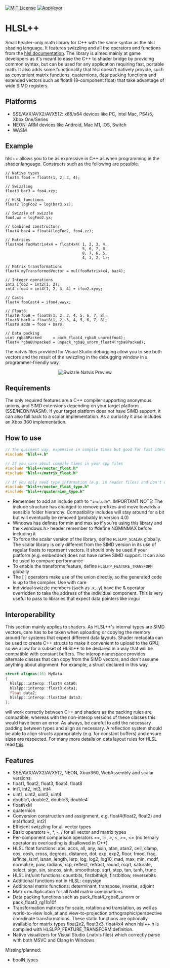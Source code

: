 [![MIT License](https://img.shields.io/badge/license-MIT-blue.svg)](LICENSE)
[![AppVeyor](https://ci.appveyor.com/api/projects/status/18dgjfa958f4xqkm/branch/master?svg=true)](https://ci.appveyor.com/project/redorav/hlslpp)

# HLSL++

Small header-only math library for C++ with the same syntax as the hlsl shading language. It features swizzling and all the operators and functions from the [hlsl documentation](https://docs.microsoft.com/en-us/windows/desktop/direct3dhlsl/dx-graphics-hlsl-reference). The library is aimed mainly at game developers as it's meant to ease the C++ to shader bridge by providing common syntax, but can be used for any application requiring fast, portable math. It also adds some functionality that hlsl doesn't natively provide, such as convenient matrix functions, quaternions, data packing functions and extended vectors such as float8 (8-component float) that take advantage of wide SIMD registers.

## Platforms

- SSE/AVX/AVX2/AVX512: x86/x64 devices like PC, Intel Mac, PS4/5, Xbox One/Series
- NEON: ARM devices like Android, Mac M1, iOS, Switch
- WASM

## Example

hlsl++ allows you to be as expressive in C++ as when programming in the shader language. Constructs such as the following are possible.

```hlsl
// Native types
float4 foo4 = float4(1, 2, 3, 4);

// Swizzling
float3 bar3 = foo4.xzy;

// HLSL functions
float2 logFoo2 = log(bar3.xz);

// Swizzle of swizzle
foo4.wx = logFoo2.yx;

// Combined constructors
float4 baz4 = float4(logFoo2, foo4.zz);

// Matrices
float4x4 fooMatrix4x4 = float4x4( 1, 2, 3, 4,
                                  5, 6, 7, 8,
                                  8, 7, 6, 5,
                                  4, 3, 2, 1);

// Matrix transformations
float4 myTransformedVector = mul(fooMatrix4x4, baz4);

// Integer operations
int2 ifoo2 = int2(1, 2);
int4 ifoo4 = int4(1, 2, 3, 4) + ifoo2.xyxy;

// Casts
float4 fooCast4 = ifoo4.wwyx;

// Float8
float8 foo8 = float8(1, 2, 3, 4, 5, 6, 7, 8);
float8 bar8 = float8(1, 2, 3, 4, 5, 6, 7, 8);
float8 add8 = foo8 + bar8;

// Data packing
uint rgba8Packed     = pack_float4_rgba8_unorm(foo4);
float4 rgba8Unpacked = unpack_rgba8_unorm_float4(rgba8Packed);
```

The natvis files provided for Visual Studio debugging allow you to see both vectors and the result of the swizzling in the debugging window in a programmer-friendly way.

<p align="center">
  <img align="center" src="/github/images/swizzle_natvis_preview.png?raw=true" alt="Swizzle Natvis Preview">
</p>

## Requirements

The only required features are a C++ compiler supporting anonymous unions, and SIMD extensions depending on your target platform (SSE/NEON/WASM). If your target platform does not have SIMD support, it can also fall back to a scalar implementation. As a curiosity it also includes an Xbox 360 implementation.

## How to use

```cpp
// The quickest way, expensive in compile times but good for fast iteration
#include "hlsl++.h"

// If you care about compile times in your cpp files
#include "hlsl++/vector_float.h"
#include "hlsl++/matrix_float.h"

// If you only need type information (e.g. in header files) and don't use any functions
#include "hlsl++/vector_float_type.h"
#include "hlsl++/quaternion_type.h"
```

* Remember to add an include path to ```"include"```. IMPORTANT NOTE: The include structure has changed to remove prefixes and move towards a sensible folder hierarchy. Compatibility includes will stay around for a bit but will eventually be removed (probably in version 4.0)
* Windows has defines for min and max so if you're using this library and the <windows.h> header remember to #define NOMINMAX before including it
* To force the scalar version of the library, define ```HLSLPP_SCALAR``` globally. The scalar library is only different from the SIMD version in its use of regular floats to represent vectors. It should only be used if your platform (e.g. embedded) does not have native SIMD support. It can also be used to compare performance
* To enable the transforms feature, define ```HLSLPP_FEATURE_TRANSFORM``` globally
* The [ ] operators make use of the union directly, so the generated code is up to the compiler. Use with care
* Individual swizzle members (such as .x, .y) have the & operator overridden to take the address of the individual component. This is very useful to pass to libraries that expect data pointers like imgui

## Interoperability

This section mainly applies to shaders. As HLSL++'s internal types are SIMD vectors, care has to be taken when uploading or copying the memory around for systems that expect different data layouts. Shader metadata can be used to create C++ structs to make it convenient to upload to the GPU, so we allow for a subset of HLSL++ to be declared in a way that will be compatible with constant buffers. The interop namespace provides alternate classes that can copy from the SIMD vectors, and don't assume anything about alignment. For example, a struct declared in this way
```cpp
struct alignas(16) MyData
{
  hlslpp::interop::float4 data0;
  hlslpp::interop::float3 data1;
  float data2;
  hlslpp::interop::float3x4 data3;
};
```
will work correctly between C++ and shaders as the packing rules are compatible, whereas with the non-interop versions of these classes this would have been an error. As always, be careful to add the necessary padding between types and align as necessary. A reflection system should be able to align structs appropriately (e.g. for constant buffers) and ensure sizes are respected. For many more details on data layout rules for HLSL read [this](https://maraneshi.github.io/HLSL-ConstantBufferLayoutVisualizer).

## Features

* SSE/AVX/AVX2/AVX512, NEON, Xbox360, WebAssembly and scalar versions
* float1, float2, float3, float4, float8
* int1, int2, int3, int4
* uint1, uint2, uint3, uint4
* double1, double2, double3, double4
* floatNxM
* quaternion
* Conversion construction and assignment, e.g. float4(float2, float2) and int4(float2, int2)
* Efficient swizzling for all vector types
* Basic operators +, *, -, / for all vector and matrix types
* Per-component comparison operators ==, !=, >, <, >=, <= (no ternary operator as overloading is disallowed in C++)
* HLSL float functions: abs, acos, all, any, asin, atan, atan2, ceil, clamp, cos, cosh, cross, degrees, distance, dot, exp, exp2, floor, fmod, frac, isfinite, isinf, isnan, length, lerp, log, log2, log10, mad, max, min, modf, normalize, pow, radians, rcp, reflect, refract, round, rsqrt, saturate, select, sign, sin, sincos, sinh, smoothstep, sqrt, step, tan, tanh, trunc
* HLSL int/uint functions: countbits, firstbithigh, firstbitlow, reversebits
* Additional functions not in HLSL: copysign
* Additional matrix functions: determinant, transpose, inverse, adjoint
* Matrix multiplication for all NxM matrix combinations
* Data packing functions such as pack_float4_rgba8_unorm or pack_float3_rg11b10f
* Transformation matrices for scale, rotation and translation, as well as world-to-view look_at and view-to-projection orthographic/perspective coordinate transformations. These static functions are optionally available for matrix types float2x2, float3x3, float4x4 when hlsl++.h is compiled with HLSLPP_FEATURE_TRANSFORM definition.
* Native visualizers for Visual Studio (.natvis files) which correctly parse with both MSVC and Clang in Windows

Missing/planned:

* boolN types
